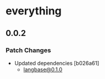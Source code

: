 # everything

## 0.0.2

### Patch Changes

-   Updated dependencies [b026a61]
    -   langbase@0.1.0
